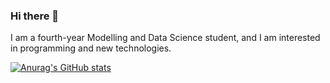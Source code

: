### Hi there 👋

I am a fourth-year Modelling and Data Science student, and I am interested in programming and new technologies.

[![Anurag's GitHub stats](https://github-readme-stats.vercel.app/api?username=PatrykGluszekDS)](https://github.com/anuraghazra/github-readme-stats)

